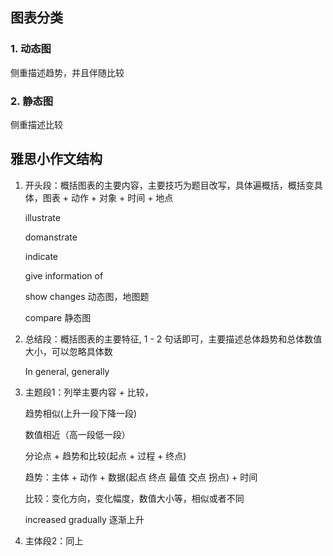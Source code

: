 ## 图表分类

### 1. 动态图

侧重描述趋势，并且伴随比较

### 2. 静态图

侧重描述比较



## 雅思小作文结构

1. 开头段：概括图表的主要内容，主要技巧为题目改写，具体遍概括，概括变具体，图表 + 动作 + 对象 + 时间 + 地点

   illustrate

   domanstrate

   indicate

   give information of

   show changes 动态图，地图题

   compare 静态图

   

2. 总结段：概括图表的主要特征, 1 - 2 句话即可，主要描述总体趋势和总体数值大小，可以忽略具体数

   In general, generally

3. 主题段1：列举主要内容 + 比较，

   趋势相似(上升一段下降一段)

   数值相近（高一段低一段）

   分论点 + 趋势和比较(起点 + 过程 + 终点)

   趋势：主体 + 动作 + 数据(起点  终点 最值 交点 拐点) + 时间

   比较：变化方向，变化幅度，数值大小等，相似或者不同

   increased gradually 逐渐上升

4. 主体段2：同上

